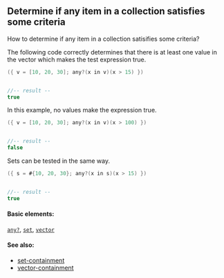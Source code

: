 <!---
  This markdown file was generated. Do not edit.
  -->

## Determine if any item in a collection satisfies some criteria

How to determine if any item in a collection satisifies some criteria?

The following code correctly determines that there is at least one value in the vector which makes the test expression true.

```java
({ v = [10, 20, 30]; any?(x in v)(x > 15) })


//-- result --
true
```

In this example, no values make the expression true.

```java
({ v = [10, 20, 30]; any?(x in v)(x > 100) })


//-- result --
false
```

Sets can be tested in the same way.

```java
({ s = #{10, 20, 30}; any?(x in s)(x > 15) })


//-- result --
true
```

#### Basic elements:

[`any?`](../jadeite-basic-syntax-reference.md#any?), [`set`](../jadeite-basic-syntax-reference.md#set), [`vector`](../jadeite-basic-syntax-reference.md#vector)

#### See also:

* [set-containment](set-containment.md)
* [vector-containment](vector-containment.md)


